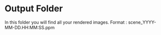# Output Folder

In this folder you will find all your rendered images.
Format : scene_YYYY-MM-DD.HH:MM:SS.ppm